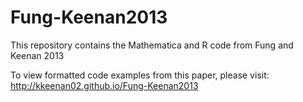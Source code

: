 Fung-Keenan2013
===============

This repository contains the Mathematica and R code from Fung and Keenan 2013

To view formatted code examples from this paper, please visit: http://kkeenan02.github.io/Fung-Keenan2013
